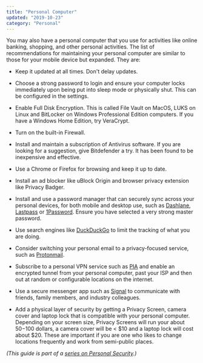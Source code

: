 ```yaml
---
title: "Personal Computer"
updated: "2019-10-23"
category: "Personal"
---
```


You may also have a personal computer that you use for activities like online banking, shopping, and other personal activities. The list of recommendations for maintaining your personal computer are similar to those for your mobile device but expanded. They are: 

-   Keep it updated at all times. Don't delay updates.

-   Choose a strong password to login and ensure your computer locks immediately upon being put into sleep mode or physically shut. This can be configured in the settings.

-   Enable Full Disk Encryption. This is called File Vault on MacOS, LUKS on Linux and BitLocker on Windows Professional Edition computers. If you have a Windows Home Edition, try VeraCrypt.

-   Turn on the built-in Firewall.

-   Install and maintain a subscription of Antivirus software. If you are looking for a suggestion, give Bitdefender a try. It has been found to be inexpensive and effective.

-   Use a Chrome or Firefox for browsing and keep it up to date.

-   Install an ad blocker like uBlock Origin and browser privacy extension like Privacy Badger.

-   Install and use a password manager that can securely sync across your personal devices, for both mobile and desktop use, such as [Dashlane](https://www.dashlane.com/), [Lastpass](https://www.lastpass.com/) or [1Password](https://1password.com/). Ensure you have selected a very strong master password. 

-   Use search engines like [DuckDuckGo](https://duckduckgo.com/) to limit the tracking of what you are doing.

-   Consider switching your personal email to a privacy-focused service, such as [Protonmail](https://protonmail.com/).

-   Subscribe to a personal VPN service such as [PIA](https://www.privateinternetaccess.com/) and enable an encrypted tunnel from your personal computer, past your ISP and then out at random or configurable locations on the internet.

-   Use a secure messenger app such as [Signal](https://signal.org/) to communicate with friends, family members, and industry colleagues.

-   Add a physical layer of security by getting a Privacy Screen, camera cover and laptop lock that is compatible with your personal computer. Depending on your screen size, Privacy Screens will run your about $50-$100 dollars, a camera cover will be < $10 and a laptop lock will cost about $20. These are important if you are one who likes to change locations frequently and work from semi-public places.

*(This guide is part of a [series on Personal Security](/news/2019-10-23-personal-security-series).)*
